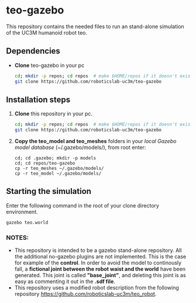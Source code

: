 # teo-gazebo

This repository contains the needed files to run an stand-alone simulation of the UC3M humanoid robot teo.

## Dependencies 

- **Clone** teo-gazebo in your pc

   ```bash
   cd; mkdir -p repos; cd repos  # make $HOME/repos if it doesn't exist; then, enter it
   git clone https://github.com/roboticslab-uc3m/teo-gazebo
   ```

## Installation steps

1. **Clone** this repository in your pc.

   ```bash
   cd; mkdir -p repos; cd repos  # make $HOME/repos if it doesn't exist; then, enter it
   git clone https://github.com/roboticslab-uc3m/teo-gazebo
   ```

2. **Copy the teo_model and teo_meshes** folders in your *local Gazebo model database* (~/.gazebo/models/), from root enter:

   ```
   cd; cd .gazebo; mkdir -p models
   cd; cd repos/teo-gazebo
   cp -r teo_meshes ~/.gazebo/models/
   cp -r teo_model ~/.gazebo/models/
   ```

## Starting the simulation

Enter the following command in the root of your clone directory environment.

   ```bash
   gazebo teo.world
   ```

### NOTES:

- This repository is intended to be a gazebo stand-alone repository. All the additional no-gazebo plugins are not implemented. This is the case for example of the **control**. In order to avoid the model to continously fall, a **fictional joint between the robot waist and the world** have been generated. This joint is called **"base_joint"**, and deleting this joint is as easy as commenting it out in the **.sdf file**.
- This repository uses a modified robot description from the following repository <https://github.com/roboticslab-uc3m/teo_robot>.
